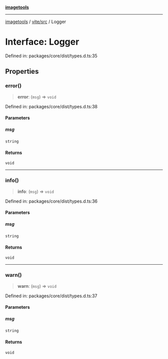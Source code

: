 [**imagetools**](../../../README.md)

***

[imagetools](../../../modules.md) / [vite/src](../README.md) / Logger

# Interface: Logger

Defined in: packages/core/dist/types.d.ts:35

## Properties

### error()

> **error**: (`msg`) => `void`

Defined in: packages/core/dist/types.d.ts:38

#### Parameters

##### msg

`string`

#### Returns

`void`

***

### info()

> **info**: (`msg`) => `void`

Defined in: packages/core/dist/types.d.ts:36

#### Parameters

##### msg

`string`

#### Returns

`void`

***

### warn()

> **warn**: (`msg`) => `void`

Defined in: packages/core/dist/types.d.ts:37

#### Parameters

##### msg

`string`

#### Returns

`void`
